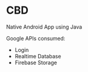 # CBD

Native Android App using Java

Google APIs consumed:
  - Login
  - Realtime Database
  - Firebase Storage
